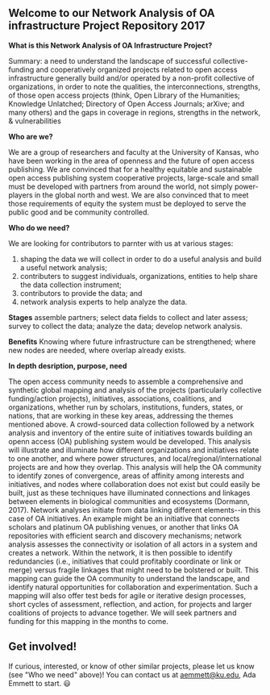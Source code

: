 
## Welcome to our Network Analysis of OA infrastructure Project Repository 2017

**What is this Network Analysis of OA Infrastructure Project?**

Summary: a need to understand the landscape of successful collective-funding and cooperatively organized projects related to open access infrastructure generally build and/or operated by a non-profit collective of organizations, in order to note the qualities, the interconnections, strengths, of those open access projects (think, Open Library of the Humanities; Knowledge Unlatched; Directory of Open Access Journals; arXive; and many others) and the gaps in coverage in regions, strengths in the network, & vulnerabilities

**Who are we?**

We are a group of researchers and faculty at the University of Kansas, who have been working in the area of openness and the future of open access publishing. We are convinced that for a healthy equitable and sustainable open access publishing system cooperative projects, large-scale and small must be developed with partners from around the world, not simply power-players in the global north and west. We are also convinced that to meet those requirements of equity the system must be deployed to serve the public good and be community controlled.

**Who do we need?**

We are looking for contributors to parnter with us at various stages:
1. shaping the data we will collect in order to do a useful analysis and build a useful network analysis; 
2. contributers to suggest individuals, organizations, entities to help share the data collection instrument; 
3. contributors to provide the data; and 
4. network analysis experts to help analyze the data.

**Stages** assemble partners; select data fields to collect and later assess; survey to collect the data; analyze the data; develop network analysis. 

**Benefits**
Knowing where future infrastructure can be strengthened; where new nodes are needed, where overlap already exists.

**In depth desription, purpose, need**

The open access community needs to assemble a comprehensive and synthetic global mapping and analysis of the projects (particularly collective funding/action projects), initiatives, associations, coalitions, and organizations, whether run by scholars, institutions, funders, states, or nations, that are working in these key areas, addressing the themes mentioned above. A crowd-sourced data collection followed by a network analysis and inventory of the entire suite of initiatives towards building an openn access (OA) publishing system would be developed. This analysis will illustrate and illuminate how different organizations and initiatives relate to one another, and where power structures, and local/regional/international projects are and how they overlap. This analysis will help the OA community to identify zones of convergence, areas of affinity among interests and initiatives, and nodes where collaboration does not exist but could easily be built, just as these techniques have illuminated connections and linkages between elements in biological communities and ecosystems (Dormann, 2017). Network analyses initiate from data linking different elements--in this case of OA initiatives. An example might be an initiative that connects scholars and platinum OA publishing venues, or another that links OA repositories with efficient search and discovery mechanisms; network analysis assesses the connectivity or isolation of all actors in a system and creates a network. Within the network, it is then possible to identify redundancies (i.e., initiatives that could profitably coordinate or link or merge) versus fragile linkages that might need to be bolstered or built. This mapping can guide the OA community to understand the landscape, and identify natural opportunities for collaboration and experimentation. Such a mapping will also offer test beds for agile or iterative design processes, short cycles of assessment, reflection, and action, for projects and larger coalitions of projects to advance together. We will seek partners and funding for this mapping in the months to come.

## Get involved!

If curious, interested, or know of other similar projects, please let us know (see "Who we need" above)! You can contact us at aemmett@ku.edu, Ada Emmett to start.
:smiley:
